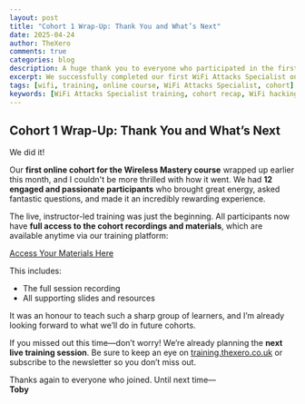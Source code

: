 ```yaml
---
layout: post  
title: "Cohort 1 Wrap-Up: Thank You and What’s Next"  
date: 2025-04-24  
author: TheXero  
comments: true  
categories: blog  
description: A huge thank you to everyone who participated in the first WiFi Attacks Specialist online cohort. The training was a great success, and the recording and materials are now available to all attendees.  
excerpt: We successfully completed our first WiFi Attacks Specialist online cohort with 12 participants. The recording and course materials are now available on the training portal for all attendees.  
tags: [wifi, training, online course, WiFi Attacks Specialist, cohort]  
keywords: [WiFi Attacks Specialist training, cohort recap, WiFi hacking course, online cybersecurity training, TheXero course update]  
---
```


## Cohort 1 Wrap-Up: Thank You and What’s Next

We did it!

Our **first online cohort for the Wireless Mastery course** wrapped up earlier this month, and I couldn't be more thrilled with how it went. We had **12 engaged and passionate participants** who brought great energy, asked fantastic questions, and made it an incredibly rewarding experience.

The live, instructor-led training was just the beginning. All participants now have **full access to the cohort recordings and materials**, which are available anytime via our training platform:

[Access Your Materials Here](https://training.thexero.co.uk/courses/enrolled/2784520)

This includes:

- The full session recording  
- All supporting slides and resources  

It was an honour to teach such a sharp group of learners, and I’m already looking forward to what we’ll do in future cohorts.

If you missed out this time—don’t worry! We’re already planning the **next live training session**. Be sure to keep an eye on [training.thexero.co.uk](https://training.thexero.co.uk) or subscribe to the newsletter so you don’t miss out.

Thanks again to everyone who joined. Until next time—  
**Toby**
